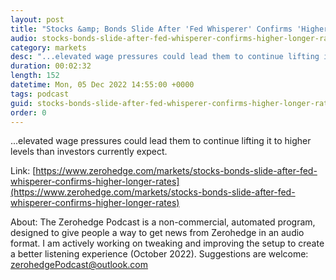 ```yaml
---
layout: post
title: "Stocks &amp; Bonds Slide After 'Fed Whisperer' Confirms 'Higher For Longer' Rates"
audio: stocks-bonds-slide-after-fed-whisperer-confirms-higher-longer-rates-1
category: markets
desc: "...elevated wage pressures could lead them to continue lifting it to higher levels than investors currently expect."
duration: 00:02:32
length: 152
datetime: Mon, 05 Dec 2022 14:55:00 +0000
tags: podcast
guid: stocks-bonds-slide-after-fed-whisperer-confirms-higher-longer-rates-0
order: 0
---
```

...elevated wage pressures could lead them to continue lifting it to higher levels than investors currently expect.

Link: [https://www.zerohedge.com/markets/stocks-bonds-slide-after-fed-whisperer-confirms-higher-longer-rates](https://www.zerohedge.com/markets/stocks-bonds-slide-after-fed-whisperer-confirms-higher-longer-rates)

About: The Zerohedge Podcast is a non-commercial, automated program, designed to give people a way to get news from Zerohedge in an audio format.  I am actively working on tweaking and improving the setup to create a better listening experience (October 2022).  Suggestions are welcome: [zerohedgePodcast@outlook.com](mailto:zerohedgePodcast@outlook.com)